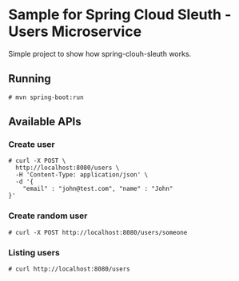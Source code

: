 # Sample for Spring Cloud Sleuth - Users Microservice
Simple project to show how spring-clouh-sleuth works.

## Running
```# mvn spring-boot:run```

## Available APIs
### Create user
``` 
# curl -X POST \
  http://localhost:8080/users \
  -H 'Content-Type: application/json' \
  -d '{
    "email" : "john@test.com", "name" : "John"
}' 
```

### Create random user
``` 
# curl -X POST http://localhost:8080/users/someone 
```

### Listing users
```# curl http://localhost:8080/users```
